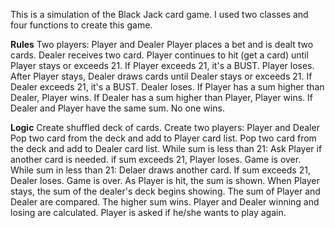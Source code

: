 This is a simulation of the Black Jack card game. I used two classes and four functions to create this game. 

**Rules**
Two players: Player and Dealer
Player places a bet and is dealt two cards.
Dealer receives two card.
Player continues to hit (get a card) until Player stays or exceeds 21.
If Player exceeds 21, it's a BUST. Player loses.
After Player stays, Dealer draws cards until Dealer stays or exceeds 21.
If Dealer exceeds 21, it's a BUST. Dealer loses.
If Player has a sum higher than Dealer, Player wins.
If Dealer has a sum higher than Player, Player wins.
If Dealer and Player have the same sum. No one wins.

**Logic**
Create shuffled deck of cards. 
Create two players: Player and Dealer
Pop two card from the deck and add to Player card list. 
Pop two card from the deck and add to Dealer card list. 
While sum is less than 21:
  Ask Player if another card is needed.
  if sum exceeds 21, Player loses. Game is over.
While sum in less than 21:
  Delaer draws another card.
  If sum exceeds 21, Dealer loses. Game is over.
As Player is hit, the sum is shown. When Player stays, the sum of the dealer's deck begins showing.
The sum of Player and Dealer are compared. The higher sum wins.
Player and Dealer winning and losing are calculated.
Player is asked if he/she wants to play again.

